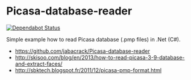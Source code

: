 # Picasa-database-reader

[![Dependabot Status](https://api.dependabot.com/badges/status?host=github&repo=StanleyGoldman/Picasa-database-reader)](https://dependabot.com)

Simple example how to read Picasa database (.pmp files) in .Net (C#).
- https://github.com/jabacrack/Picasa-database-reader
- http://skisoo.com/blog/en/2013/how-to-read-picasa-3-9-database-and-extract-faces/
- http://sbktech.blogspot.fr/2011/12/picasa-pmp-format.html
